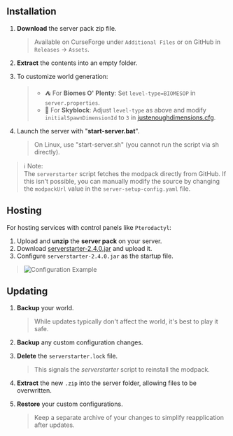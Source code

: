 ## Installation

1) **Download** the server pack zip file.
    > Available on CurseForge under `Additional Files` or on GitHub in `Releases` -> `Assets`.

2) **Extract** the contents into an empty folder.

3) To customize world generation:
    > - ⛺ For **Biomes O' Plenty**: Set `level-type=BIOMESOP` in `server.properties`.
    > - 🌌 For **Skyblock**: Adjust `level-type` as above and modify `initialSpawnDimensionId` to `3` in [justenoughdimensions.cfg](config/justenoughdimensions/justenoughdimensions.cfg).

4) Launch the server with "**start-server.bat**".
    > On Linux, use "start-server.sh" (you cannot run the script via sh directly).

> ℹ Note:  
> The `serverstarter` script fetches the modpack directly from GitHub. If this isn't possible, you can manually modify the source by changing the `modpackUrl` value in the `server-setup-config.yaml` file.

## Hosting

For hosting services with control panels like `Pterodactyl`:

1. Upload and **unzip** the **server pack** on your server.
2. Download [serverstarter-2.4.0.jar](https://github.com/EnigmaticaModpacks/ServerStarter/releases/tag/v2.4.0) and upload it.
3. Configure `serverstarter-2.4.0.jar` as the startup file.
  > ![Configuration Example](https://i.imgur.com/zP8gAUk.png)

## Updating

1) **Backup** your world.
    > While updates typically don't affect the world, it's best to play it safe.

2) **Backup** any custom configuration changes.

3) **Delete** the `serverstarter.lock` file.
    > This signals the *serverstarter* script to reinstall the modpack.

4) **Extract** the new `.zip` into the server folder, allowing files to be overwritten.

5) **Restore** your custom configurations.
    > Keep a separate archive of your changes to simplify reapplication after updates.
